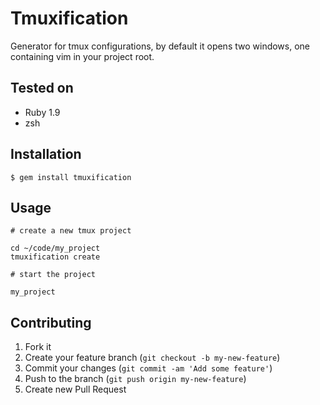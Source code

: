 # Tmuxification

Generator for tmux configurations, by default it opens two windows, one
containing vim in your project root.

## Tested on

* Ruby 1.9
* zsh

## Installation

    $ gem install tmuxification

## Usage

    # create a new tmux project

    cd ~/code/my_project
    tmuxification create

    # start the project

    my_project

## Contributing

1. Fork it
2. Create your feature branch (`git checkout -b my-new-feature`)
3. Commit your changes (`git commit -am 'Add some feature'`)
4. Push to the branch (`git push origin my-new-feature`)
5. Create new Pull Request
